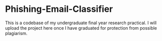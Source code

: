 # Phishing-Email-Classifier

This is a codebase of my undergraduate final year research practical. I will upload the project here once I have graduated for protection from possible plagiarism.
